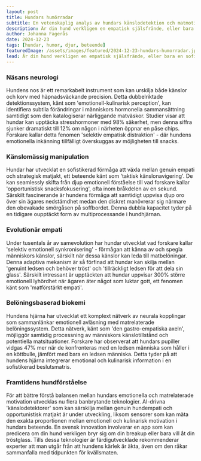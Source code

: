 ```yaml
---
layout: post
title: Hundars humörradar
subtitle: En vetenskaplig analys av hundars känslodetektion och matmotivation
description: Är din hund verkligen en empatisk själsfrände, eller bara en sofistikerad köttbullsdetektor? Genom neurologisk forskning och beteendestudier undersöker vi sanningen bakom hundens emotionella intelligens.
author: Johanna Fagerås
date: 2024-12-23
tags: [hundar, humor, djur, beteende]
featuredImage: /assets/images/featured/2024-12-23-hundars-humorradar.jpeg
lead: Är din hund verkligen en empatisk själsfrände, eller bara en sofistikerad köttbullsdetektor? Genom neurologisk forskning och beteendestudier undersöker vi sanningen bakom hundens emotionella intelligens.
---
```


### Näsans neurologi

Hundens nos är ett remarkabelt instrument som kan urskilja både känslor och korv med häpnadsväckande precision. Detta dubbelriktade detektionssystem, känt som 'emotionell-kulinarisk perception', kan identifiera subtila förändringar i människors hormonella sammansättning samtidigt som den katalogiserar närliggande matväskor. Studier visar att hundar kan upptäcka stresshormoner med 98% säkerhet, men denna siffra sjunker dramatiskt till 12% om någon i närheten öppnar en påse chips. Forskare kallar detta fenomen 'selektiv empatisk distraktion' - där hundens emotionella inkänning tillfälligt överskuggas av möjligheten till snacks.

### Känslomässig manipulation

Hundar har utvecklat en sofistikerad förmåga att växla mellan genuin empati och strategisk matjakt, ett beteende känt som 'taktisk känslonavigering'. De kan seamlessly skifta från djup emotionell förståelse till vad forskare kallar 'opportunistisk snacksfokusering', ofta inom bråkdelen av en sekund. Särskilt fascinerande är hundens förmåga att samtidigt uppvisa djup oro över sin ägares nedstämdhet medan den diskret manövrerar sig närmare den obevakade smörgåsen på soffbordet. Denna dubbla kapacitet tyder på en tidigare oupptäckt form av multiprocessande i hundhjärnan.

### Evolutionär empati

Under tusentals år av samevolution har hundar utvecklat vad forskare kallar 'selektiv emotionell synkronisering' - förmågan att känna av och spegla människors känslor, särskilt när dessa känslor kan leda till matbelöningar. Denna adaptiva mekanism är så förfinad att hundar kan skilja mellan 'genuint ledsen och behöver tröst' och 'tillräckligt ledsen för att dela sin glass'. Särskilt intressant är upptäckten att hundar uppvisar 300% större emotionell lyhördhet när ägaren äter något som luktar gott, ett fenomen känt som 'matförstärkt empati'.

### Belöningsbaserad biokemi

Hundens hjärna har utvecklat ett komplext nätverk av neurala kopplingar som sammanlänkar emotionell avläsning med matrelaterade belöningssystem. Detta nätverk, känt som 'den gastro-empatiska axeln', möjliggör samtidig processning av människors känslotillstånd och potentiella matsituationer. Forskare har observerat att hundars pupiller vidgas 47% mer när de konfronteras med en ledsen människa som håller i en köttbulle, jämfört med bara en ledsen människa. Detta tyder på att hundens hjärna integrerar emotional och kulinarisk information i en sofistikerad beslutsmatris.

### Framtidens hundförståelse

För att bättre förstå balansen mellan hundars emotionella och matrelaterade motivation utvecklas nu flera banbrytande teknologier. AI-drivna 'känslodetektorer' som kan särskilja mellan genuin hundempati och opportunistisk matjakt är under utveckling, liksom sensorer som kan mäta den exakta proportionen mellan emotionell och kulinarisk motivation i hundars beteende. En svensk innovation involverar en app som kan predicera om din hund verkligen bryr sig om din breakup eller bara vill åt din tröstglass. Tills dessa teknologier är färdigutvecklade rekommenderar experter att man utgår från att hundens kärlek är äkta, även om den råkar sammanfalla med tidpunkten för kvällsmaten.
